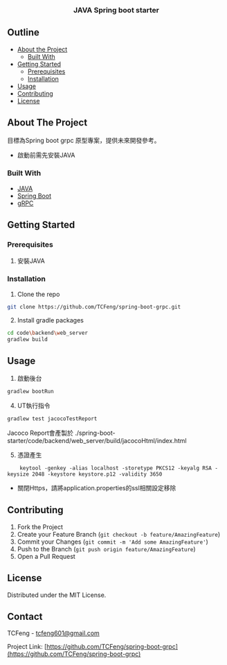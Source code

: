 <br />
<p align="center">
  <h3 align="center">JAVA Spring boot starter</h3>
</p>



<!-- TABLE OF CONTENTS -->
## Outline

* [About the Project](#about-the-project)
  * [Built With](#built-with)
* [Getting Started](#getting-started)
  * [Prerequisites](#prerequisites)
  * [Installation](#installation)
* [Usage](#usage)
* [Contributing](#contributing)
* [License](#license)



<!-- ABOUT THE PROJECT -->
## About The Project

目標為Spring boot grpc 原型專案，提供未來開發參考。

* 啟動前需先安裝JAVA

### Built With
* [JAVA](https://www.java.com/)
* [Spring Boot](https://spring.io/projects/spring-boot)
* [gRPC](https://https://grpc.io/)


<!-- GETTING STARTED -->
## Getting Started

### Prerequisites

1. 安裝JAVA

### Installation

1. Clone the repo
```sh
git clone https://github.com/TCFeng/spring-boot-grpc.git
```
2. Install gradle packages
```sh
cd code\backend\web_server
gradlew build
```

<!-- USAGE-->
## Usage
1. 啟動後台
```sh
gradlew bootRun
```


4. UT執行指令
```sh
gradlew test jacocoTestReport
```
Jacoco Report會產製於 ./spring-boot-starter/code/backend/web_server/build/jacocoHtml/index.html

5. 憑證產生
```
    keytool -genkey -alias localhost -storetype PKCS12 -keyalg RSA -keysize 2048 -keystore keystore.p12 -validity 3650
```
* 關閉Https，請將application.properties的ssl相關設定移除

<!-- CONTRIBUTING -->
## Contributing

1. Fork the Project
2. Create your Feature Branch (`git checkout -b feature/AmazingFeature`)
3. Commit your Changes (`git commit -m 'Add some AmazingFeature'`)
4. Push to the Branch (`git push origin feature/AmazingFeature`)
5. Open a Pull Request



<!-- LICENSE -->
## License

Distributed under the MIT License. 


<!-- CONTACT -->
## Contact

TCFeng - tcfeng601@gmail.com

Project Link: [https://github.com/TCFeng/spring-boot-grpc](https://github.com/TCFeng/spring-boot-grpc)
